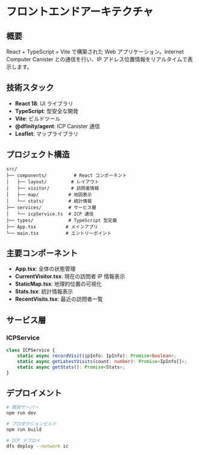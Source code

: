 # フロントエンドアーキテクチャ

## 概要

React + TypeScript + Vite で構築された Web アプリケーション。Internet Computer Canister との通信を行い、IP アドレス位置情報をリアルタイムで表示します。

## 技術スタック

-   **React 18**: UI ライブラリ
-   **TypeScript**: 型安全な開発
-   **Vite**: ビルドツール
-   **@dfinity/agent**: ICP Canister 通信
-   **Leaflet**: マップライブラリ

## プロジェクト構造

```
src/
├── components/          # React コンポーネント
│   ├── layout/         # レイアウト
│   ├── visitor/        # 訪問者情報
│   ├── map/           # 地図表示
│   └── stats/         # 統計情報
├── services/          # サービス層
│   └── icpService.ts  # ICP 通信
├── types/             # TypeScript 型定義
├── App.tsx           # メインアプリ
└── main.tsx          # エントリーポイント
```

## 主要コンポーネント

-   **App.tsx**: 全体の状態管理
-   **CurrentVisitor.tsx**: 現在の訪問者 IP 情報表示
-   **StaticMap.tsx**: 地理的位置の可視化
-   **Stats.tsx**: 統計情報表示
-   **RecentVisits.tsx**: 最近の訪問者一覧

## サービス層

### ICPService

```typescript
class ICPService {
	static async recordVisit(ipInfo: IpInfo): Promise<boolean>;
	static async getLatestVisits(count: number): Promise<IpInfo[]>;
	static async getStats(): Promise<Stats>;
}
```

## デプロイメント

```bash
# 開発サーバー
npm run dev

# プロダクションビルド
npm run build

# ICP デプロイ
dfx deploy --network ic
```
